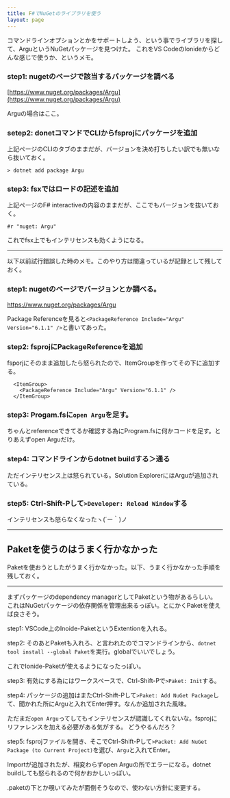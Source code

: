 ```yaml
---
title: F#でNuGetのライブラリを使う
layout: page
---
```

コマンドラインオプションとかをサポートしよう、という事でライブラリを探して、ArguというNuGetパッケージを見つけた。
これをVS CodeのIonideからどんな感じで使うか、というメモ。

### step1: nugetのページで該当するパッケージを調べる

[https://www.nuget.org/packages/Argu](https://www.nuget.org/packages/Argu)

Arguの場合はここ。

### setep2: donetコマンドでCLIからfsprojにパッケージを追加

上記ページのCLIのタブのままだが、バージョンを決め打ちしたい訳でも無いなら抜いておく。

```
> dotnet add package Argu
```

### step3: fsxではロードの記述を追加

上記ページのF# interactiveの内容のままだが、ここでもバージョンを抜いておく。

```
#r "nuget: Argu"
```

これでfsx上でもインテリセンスも効くようになる。

----

以下以前試行錯誤した時のメモ。このやり方は間違っているが記録として残しておく。

### step1: nugetのページでバージョンとか調べる。

https://www.nuget.org/packages/Argu

Package Referenceを見ると`<PackageReference Include="Argu" Version="6.1.1" />`と書いてあった。

### step2: fsprojにPackageReferenceを追加

fsporjにそのまま追加したら怒られたので、ItemGroupを作ってその下に追加する。

```
  <ItemGroup>
    <PackageReference Include="Argu" Version="6.1.1" />
  </ItemGroup>
```

### step3: Progam.fsに`open Argu`を足す。

ちゃんとreferenceできてるか確認する為にProgram.fsに何かコードを足す。とりあえずopen Arguだけ。


### step4: コマンドラインからdotnet buildする＞通る

ただインテリセンス上は怒られている。Solution ExplorerにはArguが追加されている。

### step5: Ctrl-Shift-Pして`>Developer: Reload Window`する

インテリセンスも怒らなくなったヽ(´ー｀)ノ


----

## Paketを使うのはうまく行かなかった

Paketを使おうとしたがうまく行かなかった。以下、うまく行かなかった手順を残しておく。

----

まずパッケージのdependency managerとしてPaketという物があるらしい。
これはNuGetパッケージの依存関係を管理出来るっぽい。とにかくPaketを使えば良さそう。

step1: VSCode上のInoide-PaketというExtentionを入れる。

step2: そのあとPaketも入れろ、と言われたのでコマンドラインから、`dotnet tool install --global Paket`を実行。globalでいいでしょう。

これでIonide-Paketが使えるようになったっぽい。

step3: 有効にする為にはワークスペースで、Ctrl-Shift-Pで`>Paket: Init`する。

step4: パッケージの追加はまたCtrl-Shift-Pして`>Paket: Add NuGet Package`して、聞かれた所にArguと入れてEnter押す。なんか追加された風味。

ただまだ`open Argu`ってしてもインテリセンスが認識してくれないな。fsprojにリファレンスを加える必要がある気がする。
どうやるんだろ？

step5: fsprojファイルを開き、そこでCtrl-Shift-Pして`>Packet: Add NuGet Package (to Current Project)`を選び、`Argu`と入れてEnter。

Importが追加されたが、相変わらずopen Arguの所でエラーになる。dotnet buildしても怒られるので何かおかしいっぽい。

.paketの下とか覗いてみたが面倒そうなので、使わない方針に変更する。